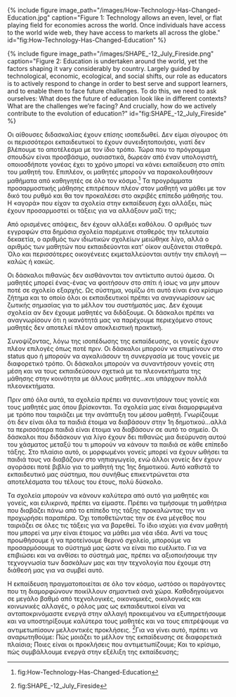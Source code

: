 {% include figure image_path="/images/How-Technology-Has-Changed-Education.jpg" caption="Figure 1: Technology allows an even, level, or flat playing field for economies across the world. Once individuals have access to the world wide web, they have access to markets all across the globe." id="fig:How-Technology-Has-Changed-Education" %}

{% include figure image_path="/images/SHAPE_-12_July_Fireside.png" caption="Figure 2: Education is undertaken around the world, yet the factors shaping it vary considerably by country. Largely guided by technological, economic, ecological, and social shifts, our role as educators is to actively respond to change in order to best serve and support learners, and to enable them to face future challenges. To do this, we need to ask ourselves: What does the future of education look like in different contexts? What are the challenges we’re facing? And crucially, how do we actively contribute to the evolution of education?" id="fig:SHAPE_-12_July_Fireside" %}

Οι αίθουσες διδασκαλίας έχουν επίσης ισοπεδωθεί. Δεν είμαι σίγουρος ότι οι περισσότεροι εκπαιδευτικοί το έχουν συνειδητοποιήσει, γιατί δεν βλέπουμε το αποτέλεσμα με τον ίδιο τρόπο. Τώρα που το πρόγραμμα σπουδών είναι προσβάσιμο, ουσιαστικά, δωρεάν από έναν υπολογιστή, οποιοσδήποτε γονέας έχει το χρόνο μπορεί να κάνει εκπαίδευση στο σπίτι του μαθητή του. Επιπλέον, οι μαθητές μπορούν να παρακολουθήσουν μαθήματα από καθηγητές σε όλο τον κόσμο.[^1] Τα προγράμματα προσαρμοστικής μάθησης επιτρέπουν πλέον στον μαθητή να μάθει με τον δικό του ρυθμό και θα τον προκαλέσει στο ακριβές επίπεδο μάθησής του. Η «αγορά» που είχαν τα σχολεία στην εκπαίδευση έχει αλλάξει, πώς έχουν προσαρμοστεί οι τάξεις για να αλλάξουν μαζί της;

Από ορισμένες απόψεις, δεν έχουν αλλάξει καθόλου. Ο αριθμός των εγγραφών στα δημόσια σχολεία παρέμεινε σταθερός την τελευταία δεκαετία, ο αριθμός των ιδιωτικών σχολείων μειώθηκε λίγο, αλλά ο αριθμός των μαθητών που εκπαιδεύονται κατ' οίκον αυξάνεται σταθερά. Όλο και περισσότερες οικογένειες εκμεταλλεύονται αυτήν την επιλογή — καλώς ή κακώς.

Οι δάσκαλοι πιθανώς δεν αισθάνονται τον αντίκτυπο αυτού άμεσα. Οι μαθητές μπορεί ένας-ένας να φοιτήσουν στο σπίτι ή ίσως να μην μπουν ποτέ σε σχολείο εξαρχής. Ως σύστημα, νομίζω ότι αυτό είναι ένα κρίσιμο ζήτημα και το οποίο όλοι οι εκπαιδευτικοί πρέπει να αναγνωρίσουν ως ζωτικής σημασίας για το μέλλον του συστήματός μας. Δεν έχουμε σχολεία αν δεν έχουμε μαθητές να διδάξουμε. Οι δάσκαλοι πρέπει να αναγνωρίσουν ότι η ικανότητά μας να παρέχουμε περιεχόμενο στους μαθητές δεν αποτελεί πλέον αποκλειστική πρακτική.

Συνοψίζοντας, λόγω της ισοπέδωσης της εκπαίδευσης, οι γονείς έχουν πλέον επιλογές όπως ποτέ πριν. Οι δάσκαλοι μπορούν να επιμείνουν στο status quo ή μπορούν να αγκαλιάσουν τη συνεργασία με τους γονείς με διαφορετικό τρόπο. Οι δάσκαλοι μπορούν να συναντήσουν γονείς στη μέση και να τους εκπαιδεύσουν σχετικά με τα πλεονεκτήματα της μάθησης στην κοινότητα με άλλους μαθητές...και υπάρχουν πολλά πλεονεκτήματα.

Πριν από όλα αυτά, τα σχολεία πρέπει να συναντήσουν τους γονείς και τους μαθητές μας όπου βρίσκονται. Τα σχολεία μας είναι διαμορφωμένα με τρόπο που ταιριάζει με την ανάπτυξη του μέσου μαθητή. Γνωρίζουμε ότι δεν είναι όλα τα παιδιά έτοιμα να διαβάσουν στην 1η δημοτικού...αλλά τα περισσότερα παιδιά είναι έτοιμα να διαβάσουν σε αυτό το σημείο. Οι δάσκαλοι που διδάσκουν για λίγο έχουν δει πιθανώς μια διεύρυνση αυτού του χάσματος μεταξύ του τι μπορούν να κάνουν τα παιδιά σε κάθε επίπεδο τάξης. Στο πλαίσιο αυτό, οι μορφωμένοι γονείς μπορεί να έχουν ωθήσει τα παιδιά τους να διαβάζουν στο νηπιαγωγείο, ενώ άλλοι γονείς δεν έχουν αγοράσει ποτέ βιβλίο για το μαθητή της 1ης δημοτικού. Αυτό καθιστά το εκπαιδευτικό μας σύστημα, που συνήθως επικεντρώνεται στα αποτελέσματα του τέλους του έτους, πολύ δύσκολο.

Τα σχολεία μπορούν να κάνουν καλύτερα από αυτό για μαθητές και γονείς, και ειλικρινά, πρέπει να είμαστε. Πρέπει να τιμήσουμε τη μαθήτρια που διαβάζει πάνω από το επίπεδο της τάξης προκαλώντας την να προχωρήσει παραπέρα. Όχι τοποθετώντας την σε ένα μέγεθος που ταιριάζει σε όλες τις τάξεις για να βαρεθεί. Το ίδιο ισχύει για έναν μαθητή που μπορεί να μην είναι έτοιμος να μάθει μια νέα ιδέα. Αντί να τους προωθήσουμε ή να προτείνουμε θερινό σχολείο, μπορούμε να προσαρμόσουμε το σύστημά μας ώστε να είναι πιο ευέλικτο. Για να επιβιώσει και να ανθίσει το σύστημά μας, πρέπει να αξιοποιήσουμε την τεχνογνωσία των δασκάλων μας και την τεχνολογία που έχουμε στη διάθεσή μας για να συμβεί αυτό.



Η εκπαίδευση πραγματοποιείται σε όλο τον κόσμο, ωστόσο οι παράγοντες που τη διαμορφώνουν ποικίλλουν σημαντικά ανά χώρα. Καθοδηγούμενοι σε μεγάλο βαθμό από τεχνολογικές, οικονομικές, οικολογικές και κοινωνικές αλλαγές, ο ρόλος μας ως εκπαιδευτικοί είναι να ανταποκρινόμαστε ενεργά στην αλλαγή προκειμένου να εξυπηρετήσουμε και να υποστηρίξουμε καλύτερα τους μαθητές και να τους επιτρέψουμε να αντιμετωπίσουν μελλοντικές προκλήσεις. [^2]Για να γίνει αυτό, πρέπει να αναρωτηθούμε: Πώς μοιάζει το μέλλον της εκπαίδευσης σε διαφορετικά πλαίσια; Ποιες είναι οι προκλήσεις που αντιμετωπίζουμε; Και το κρίσιμο, πώς συμβάλλουμε ενεργά στην εξέλιξη της εκπαίδευσης;



[^1]: fig:How-Technology-Has-Changed-Education

[^2]: fig:SHAPE_-12_July_Fireside
